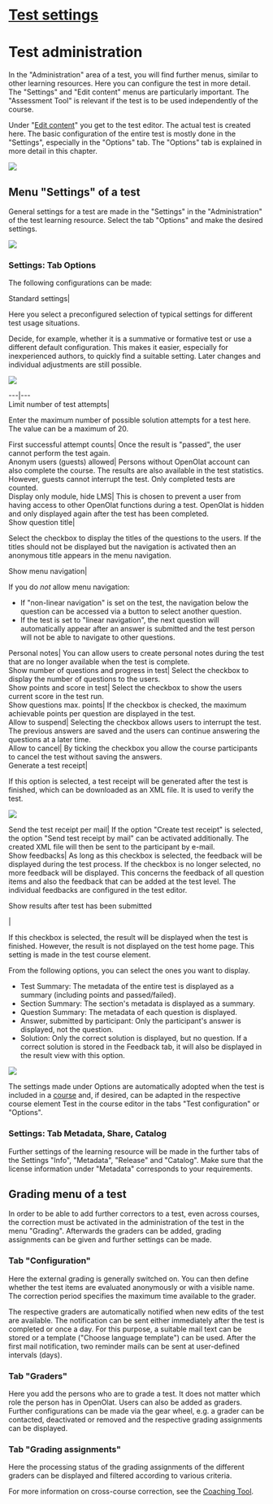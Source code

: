 #  [Test settings](Test+settings.html)

# Test administration

In the "Administration" area of a test, you will find further menus, similar
to other learning resources. Here you can configure the test in more detail.
The "Settings" and "Edit content" menus are particularly important. The
"Assessment Tool" is relevant if the test is to be used independently of the
course.  

Under "[Edit content](Test+editor+QTI+2.1.html)" you get to the test editor.
The actual test is created here. The basic configuration of the entire test is
mostly done in the "Settings", especially in the "Options" tab. The "Options"
tab is explained in more detail in this chapter.

![](../../download/thumbnails/108600787/Test_Administration%EF%B9%96version=1&modificationDate=1590248454000&api=v2.png)

## Menu "Settings" of a test

General settings for a test are made in the "Settings" in the "Administration"
of the test learning resource. Select the tab "Options" and make the desired
settings.

![](../../download/attachments/108600787/Test_options_EN.png)

### Settings: Tab Options

The following configurations can be made:

Standard settings|

Here you select a preconfigured selection of typical settings for different
test usage situations.

Decide, for example, whether it is a summative or formative test or use a
different default configuration. This makes it easier, especially for
inexperienced authors, to quickly find a suitable setting. Later changes and
individual adjustments are still possible.

![](../../download/attachments/108600787/Test_profile_EN.png)  
  
---|---  
Limit number of test attempts|

Enter the maximum number of possible solution attempts for a test here. The
value can be a maximum of 20.  
  
First successful attempt counts| Once the result is "passed", the user cannot
perform the test again.  
Anonym users (guests) allowed| Persons without OpenOlat account can also
complete the course. The results are also available in the test statistics.
However, guests cannot interrupt the test. Only completed tests are counted.  
Display only module, hide LMS| This is chosen to prevent a user from having
access to other OpenOlat functions during a test. OpenOlat is hidden and only
displayed again after the test has been completed.  
Show question title|

Select the checkbox to display the titles of the questions to the users. If
the titles should not be displayed but the navigation is activated then an
anonymous title appears in the menu navigation.  
  
Show menu navigation|

If you do _not_ allow menu navigation:

  * If "non-linear navigation" is set on the test, the navigation below the question can be accessed via a button to select another question.
  * If the test is set to "linear navigation", the next question will automatically appear after an answer is submitted and the test person will not be able to navigate to other questions.

  
Personal notes| You can allow users to create personal notes during the test
that are no longer available when the test is complete.  
Show number of questions and progress in test| Select the checkbox to display
the number of questions to the users.  
Show points and score in test| Select the checkbox to show the users current
score in the test run.  
Show questions max. points| If the checkbox is checked, the maximum achievable
points per question are displayed in the test.  
Allow to suspend| Selecting the checkbox allows users to interrupt the test.
The previous answers are saved and the users can continue answering the
questions at a later time.  
Allow to cancel| By ticking the checkbox you allow the course participants to
cancel the test without saving the answers.  
Generate a test receipt|

If this option is selected, a test receipt will be generated after the test is
finished, which can be downloaded as an XML file. It is used to verify the
test.

![](../../download/attachments/590936/test_receipt_EN.png)  
  
Send the test receipt per mail| If the option "Create test receipt" is
selected, the option "Send test receipt by mail" can be activated
additionally. The created XML file will then be sent to the participant by
e-mail.  
Show feedbacks| As long as this checkbox is selected, the feedback will be
displayed during the test process. If the checkbox is no longer selected, no
more feedback will be displayed. This concerns the feedback of all question
items and also the feedback that can be added at the test level. The
individual feedbacks are configured in the test editor.  
  
Show results after test has been submitted

|

If this checkbox is selected, the result will be displayed when the test is
finished. However, the result is not displayed on the test home page. This
setting is made in the test course element.

From the following options, you can select the ones you want to display.

  * Test Summary: The metadata of the entire test is displayed as a summary (including points and passed/failed).
  * Section Summary: The section's metadata is displayed as a summary.
  * Question Summary: The metadata of each question is displayed.
  * Answer, submitted by participant: Only the participant's answer is displayed, not the question.
  * Solution: Only the correct solution is displayed, but no question. If a correct solution is stored in the Feedback tab, it will also be displayed in the result view with this option.

  

![](../../download/attachments/108600787/Test_results_EN.png)  
  
The settings made under Options are automatically adopted when the test is
included in a [course](Tests+at+course+level.html) and, if desired, can be
adapted in the respective course element Test in the course editor in the tabs
"Test configuration" or "Options".

### Settings: Tab Metadata, Share, Catalog

Further settings of the learning resource will be made in the further tabs of
the Settings "Info", "Metadata", "Release" and "Catalog". Make sure that the
license information under "Metadata" corresponds to your requirements.

## Grading menu of a test

In order to be able to add further correctors to a test, even across courses,
the correction must be activated in the administration of the test in the menu
"Grading". Afterwards the graders can be added, grading assignments can be
given and further settings can be made.

### Tab "Configuration"

Here the external grading is generally switched on. You can then define
whether the test items are evaluated anonymously or with a visible name. The
correction period specifies the maximum time available to the grader.

The respective graders are automatically notified when new edits of the test
are available. The notification can be sent either immediately after the test
is completed or once a day. For this purpose, a suitable mail text can be
stored or a template ("Choose language template") can be used. After the first
mail notification, two reminder mails can be sent at user-defined intervals
(days).

### Tab "Graders"

Here you add the persons who are to grade a test. It does not matter which
role the person has in OpenOlat. Users can also be added as graders. Further
configurations can be made via the gear wheel, e.g. a grader can be contacted,
deactivated or removed and the respective grading assignments can be
displayed.

### Tab "Grading assignments"

Here the processing status of the grading assignments of the different graders
can be displayed and filtered according to various criteria.

For more information on cross-course correction, see the [Coaching
Tool](Coaching.html).

  

